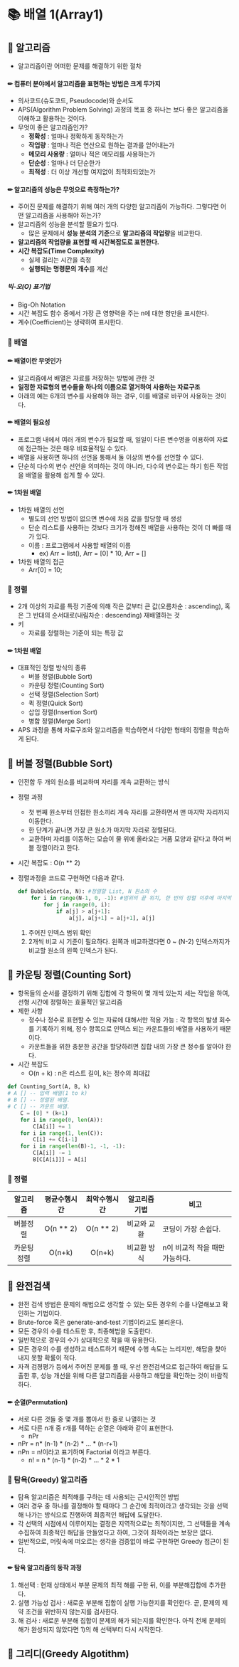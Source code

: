 # 📚 배열 1(Array1)

## 📕 알고리즘

- 알고리즘이란 어떠한 문제를 해결하기 위한 절차

#### ✏ 컴퓨터 분야에서 알고리즘을 표현하는 방법은 크게 두가지

- 의사코드(슈도코드, Pseudocode)와 순서도
- APS(Algorithm Problem Solving) 과정의 목표 중 하나는 보다 좋은 알고리즘을 이해하고 활용하는 것이다.
- 무엇이 좋은 알고리즘인가?
  - **정확성** : 얼마나 정확하게 동작하는가
  - **작업량** : 얼마나 적은 연산으로 원하는 결과를 얻어내는가
  - **메모리 사용량** : 얼마나 적은 메모리를 사용하는가
  - **단순성**  : 얼마나 더 단순한가
  - **최적성** : 더 이상 개선할 여지없이 최적화되었는가



#### ✏ 알고리즘의 성능은 무엇으로 측정하는가?

- 주어진 문제를 해결하기 위해 여러 개의 다양한 알고리즘이 가능하다. 그렇다면 어떤 알고리즘을 사용해야 하는가?
- 알고리즘의 성능을 분석할 필요가 있다.
  - 많은 문제에서 **성능 분석의 기준**으로 **알고리즘의 작업량**을 비교한다.
- **알고리즘의 작업량을 표현할 때 시간복잡도로 표현한다.**
- **시간 복잡도(Time Complexity)**
  - 실제 걸리는 시간을 측정
  - **실행되는** **명령문의 개수**를 계산

##### 빅-오(O) 표기법

- Big-Oh Notation
- 시간 복잡도 함수 중에서 가장 큰 영향력을 주는 n에 대한 항만을 표시한다.
- 계수(Coefficient)는 생략하여 표시한다.



### 📃 배열

#### ✏ 배열이란 무엇인가

- 알고리즘에서 배열은 자료를 저장하는 방법에 관한 것
- **일정한 자료형의 변수들을 하나의 이름으로 열거하여 사용하는 자료구조**
- 아래의 예는 6개의 변수를 사용해야 하는 경우, 이를 배열로 바꾸어 사용하는 것이다.



#### ✏ 배열의 필요성

- 프로그램 내에서 여러 개의 변수가 필요할 때, 일일이 다른 변수명을 이용하여 자료에 접근하는 것은 매우 비효율적일 수 있다.
- 배열을 사용하면 하나의 선언을  통해서 둘 이상의 변수를 선언할 수 있다.
- 단순히 다수의 변수 선언을 의미하는 것이 아니라, 다수의 변수로는 하기 힘든 작업을 배열을 활용해 쉽게 할 수 있다.



#### ✏ 1차원 배열

- 1차원 배열의 선언
  - 별도의 선언 방법이 없으면 변수에 처음 값을 할당할 때 생성
  - 단순 리스트를 사용하는 것보다 크기가 정해진 배열을 사용하는 것이 더 빠를 때가 있다.
  - 이름 : 프로그램에서 사용할 배열의 이름
    - ex) Arr = list(), Arr = [0] * 10, Arr = []
- 1차원 배열의 접근
  - Arr[0] = 10; 



### 📃 정렬

- 2개 이상의 자료를 특정 기준에 의해 작은 값부터 큰 값(오름차순 : ascending), 혹은 그 반대의 순서대로(내림차순 : descending) 재배열하는 것
- 키
  - 자료를 정렬하는 기준이 되는 특정 값

#### ✏ 1차원 배열

- 대표적인 정렬 방식의 종류
  - 버블 정렬(Bubble Sort)
  - 카운팅 정렬(Counting Sort)
  - 선택 정렬(Selection Sort)
  - 퀵 정렬(Quick Sort)
  - 삽입 정렬(Insertion Sort)
  - 병합 정렬(Merge Sort)
- APS 과정을 통해 자료구조와 알고리즘을 학습하면서 다양한 형태의 정렬을 학습하게 된다.



## 📙 버블 정렬(Bubble Sort)

- 인전합 두 개의 원소를 비교하며 자리를 계속 교환하는 방식
- 정렬 과정
  - 첫 번째 원소부터 인접한 원소끼리 계속 자리를 교환하면서 맨 마지막 자리까지 이동한다.
  - 한 단계가 끝나면 가장 큰 원소가 마지막 자리로 정렬된다.
  - 교환하며 자리를 이동하는 모습이 물 위에 올라오는 거품 모양과 같다고 하여 버블 정렬이라고 한다.

- 시간 복잡도 : O(n ** 2)

- 정렬과정을 코드로 구현하면 다음과 같다.

  ``` python
  def BubbleSort(a, N): #정렬할 List, N 원소의 수
      for i in range(N-1, 0, -1): #범위의 끝 위치, 한 번의 정렬 이후에 마지막 요소는 제외되기 때문에 뒤에서부터 줄어드는 개념이다.
          for j in range(0, i):
              if a[j] > a[j+1]:
                  a[j], a[j+1] = a[j+1], a[j]
  ```

  1. 주어진 인덱스 범위 확인
  2. 2개씩 비교 시 기준이 필요하다. 왼쪽과 비교하겠다면 0 ~ (N-2) 인덱스까지가 비교할 원소의 왼쪽 인덱스가 된다. 



## 📒 카운팅 정렬(Counting Sort)

- 항목들의 순서를 결정하기 위해 집합에 각 항목이 몇 개씩 있는지 세는 작업을 하여, 선형 시간에 정렬하는 효율적인 알고리즘
- 제한 사항
  - 정수나 정수로 표현할 수 있는 자료에 대해서만 적용 가능 : 각 항목의 발생 회수를 기록하기 위해, 정수 항목으로 인덱스 되는 카운트들의 배열을 사용하기 때문이다.
  - 카운트들을 위한 충분한 공간을 할당하려면 집합 내의 가장 큰 정수를 알아야 한다.
- 시간 복잡도
  - O(n + k) : n은 리스트 길이, k는 정수의 최대값

```python
def Counting_Sort(A, B, k)
# A [] -- 입력 배열(1 to k)
# B [] -- 정렬된 배열.
# C [] -- 카운트 배열.
	C = [0] * (k+1)
    for i in range(0, len(A)):
        C[A[i]] += 1
    for i in range(1, len(C)):
        C[i] += C[i-1]
    for i in range(len(B)-1, -1, -1):
        C[A[i]] -= 1
        B[C[A[i]]] = A[i]
```



### 📃 정렬

|  알고리즘   | 평균수행시간 | 최악수행시간 | 알고리즘기법 | 비고                           |
| :---------: | :----------: | :----------: | :----------: | ------------------------------ |
|  버블정렬   |  O(n ** 2)   |  O(n ** 2)   | 비교와 교환  | 코딩이 가장 손쉽다.            |
| 카운팅 정렬 |    O(n+k)    |    O(n+k)    | 비교환 방식  | n이 비교적 작을 때만 가능하다. |





## 📗 완전검색

- 완전 검색 방법은 문제의 해법으로 생각할 수 있는 모든 경우의 수를 나열해보고 확인하는 기법이다.
- Brute-force 혹은 generate-and-test 기법이라고도 불리운다.
- 모든 경우의 수를 테스트한 후, 최종해법을 도출한다.
- 일반적으로 경우의 수가 상대적으로 작을 때 유용한다.
- 모든 경우의 수를 생성하고 테스트하기 때문에 수행 속도는 느리지만, 해답을 찾아내지 못할 확률이 적다.
- 자격 검졍평가 등에서 주어진 문제를 풀 때, 우선 완전검색으로 접근하여 해답을 도출한 후, 성능 개선을 위해 다른 알고리즘을 사용하고 해답을 확인하는 것이 바람직하다.



#### ✏ 순열(Permutation)

-  서로 다른 것들 중 몇 개를 뽑아서 한 줄로 나열하는 것
- 서로 다른 n개 중 r개를 택하는 순열은 아래와 같이 표현한다. 
  - nPr
- nPr = n* (n-1) * (n-2) * ... * (n-r+1)
- nPn = n!이라고 표기하며 Factorial 이라고 부른다.
  - n! = n * (n-1) * (n-2) * ... * 2 * 1



### 📃 탐욕(Greedy) 알고리즘

- 탐욕 알고리즘은 최적해를 구하는 데 사용되는 근시안적인 방법
- 여러 경우 중 하나를 결정해야 할 때마다 그 순간에 최적이라고 생각되는 것을 선택해 나가는 방식으로 진행하여 최종적인 해답에 도달한다.
- 각 선택의 시점에서 이루어지는 결정은 지역적으로는 최적이지만, 그 선택들을 계속 수집하여 최종적인 해답을 만들었다고 하여, 그것이 최적이라는 보장은 없다.
- 일반적으로, 머릿속에 떠오르는 생각을 검증없이 바로 구현하면 Greedy 접근이 된다.

#### ✏ 탐욕 알고리즘의 동작 과정

1) 해선택 : 현재 상태에서 부분 문제의 최적 해를 구한 뒤, 이를 부분해집합에 추가한다.
2) 실행 가능성 검사 : 새로운 부분해 집합이 실행 가능한지를 확인한다. 곧, 문제의 제약 조건을 위반하지 않는지를 검사한다.
3) 해 검사 : 새로운 부분해 집합이 문제의 해가 되는지를 확인한다. 아직 전체 문제의 해가 완성되지 않았다면 1)의 해 선택부터 다시 시작한다.



## 📘 그리디(Greedy Algotithm)